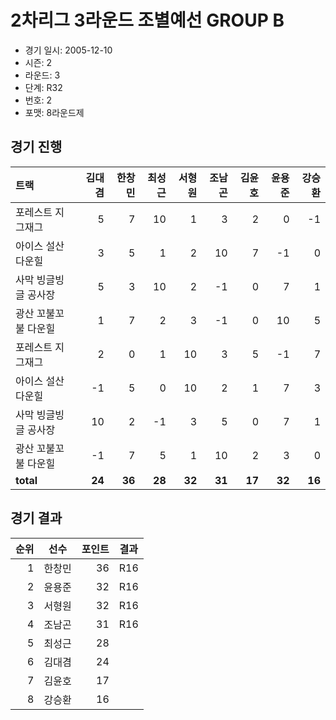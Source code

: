 # 2차리그 3라운드 조별예선 GROUP B

- 경기 일시: 2005-12-10
- 시즌: 2
- 라운드: 3
- 단계: R32
- 번호: 2
- 포맷: 8라운드제





## 경기 진행

| 트랙 | 김대겸 | 한창민 | 최성근 | 서형원 | 조남곤 | 김윤호 | 윤용준 | 강승환 |
|:---|---:|---:|---:|---:|---:|---:|---:|---:|
| 포레스트 지그재그 | 5 | 7 | 10 | 1 | 3 | 2 | 0 | -1 |
| 아이스 설산 다운힐 | 3 | 5 | 1 | 2 | 10 | 7 | -1 | 0 |
| 사막 빙글빙글 공사장 | 5 | 3 | 10 | 2 | -1 | 0 | 7 | 1 |
| 광산 꼬불꼬불 다운힐 | 1 | 7 | 2 | 3 | -1 | 0 | 10 | 5 |
| 포레스트 지그재그 | 2 | 0 | 1 | 10 | 3 | 5 | -1 | 7 |
| 아이스 설산 다운힐 | -1 | 5 | 0 | 10 | 2 | 1 | 7 | 3 |
| 사막 빙글빙글 공사장 | 10 | 2 | -1 | 3 | 5 | 0 | 7 | 1 |
| 광산 꼬불꼬불 다운힐 | -1 | 7 | 5 | 1 | 10 | 2 | 3 | 0 |
| __total__ | __24__ | __36__ | __28__ | __32__ | __31__ | __17__ | __32__ | __16__ |




## 경기 결과

| 순위 | 선수 | 포인트 | 결과 |
|---:|:---:|---:|:---:|
| 1 | 한창민 | 36 | R16 |
| 2 | 윤용준 | 32 | R16 |
| 3 | 서형원 | 32 | R16 |
| 4 | 조남곤 | 31 | R16 |
| 5 | 최성근 | 28 |  |
| 6 | 김대겸 | 24 |  |
| 7 | 김윤호 | 17 |  |
| 8 | 강승환 | 16 |  |

